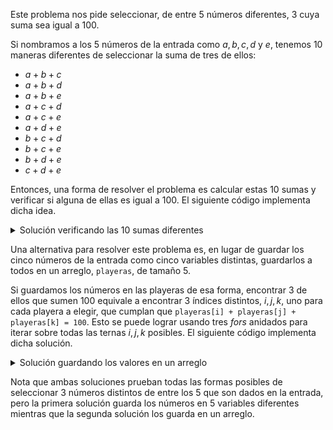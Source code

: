 Este problema nos pide seleccionar, de entre $5$ números diferentes, $3$ cuya suma sea igual a $100$.

Si nombramos a los $5$ números de la entrada como $a, b, c, d$ y $e$, tenemos $10$ maneras diferentes de seleccionar la suma de tres de ellos:

- $a + b + c$
- $a + b + d$
- $a + b + e$
- $a + c + d$
- $a + c + e$
- $a + d + e$
- $b + c + d$
- $b + c + e$
- $b + d + e$
- $c + d + e$

Entonces, una forma de resolver el problema es calcular estas $10$ sumas y verificar si alguna de ellas es igual a $100$. El siguiente código implementa dicha idea.

<details><summary>Solución verificando las 10 sumas diferentes</summary>

{{solution.cpp}}

</details>

Una alternativa para resolver este problema es, en lugar de guardar los cinco números de la entrada como cinco variables distintas, guardarlos a todos en un arreglo, `playeras`, de tamaño $5$.

Si guardamos los números en las playeras de esa forma, encontrar $3$ de ellos que sumen $100$ equivale a encontrar $3$ índices distintos, $i, j, k$, uno para cada playera a elegir, que cumplan que `playeras[i] + playeras[j] + playeras[k] = 100`. Esto se puede lograr usando tres _fors_ anidados para iterar sobre todas las ternas $i, j, k$ posibles. El siguiente código implementa dicha solución.

<details><summary>Solución guardando los valores en un arreglo</summary>

{{solutionB.cpp}}

</details>

Nota que ambas soluciones prueban todas las formas posibles de seleccionar $3$ números distintos de entre los $5$ que son dados en la entrada, pero la primera solución guarda los números en $5$ variables diferentes mientras que la segunda solución los guarda en un arreglo.
